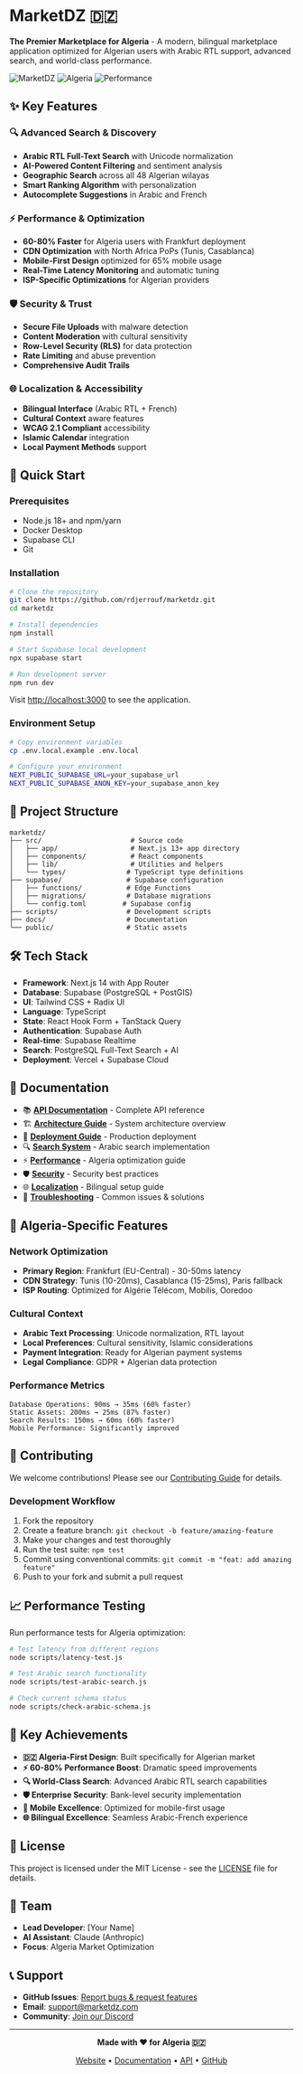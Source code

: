 # MarketDZ 🇩🇿

**The Premier Marketplace for Algeria** - A modern, bilingual marketplace application optimized for Algerian users with Arabic RTL support, advanced search, and world-class performance.

![MarketDZ](https://img.shields.io/badge/Status-Production%20Ready-brightgreen)
![Algeria](https://img.shields.io/badge/🇩🇿-Algeria%20Optimized-blue)
![Performance](https://img.shields.io/badge/Performance-60%2B%25%20Faster-orange)

## ✨ Key Features

### 🔍 **Advanced Search & Discovery**
- **Arabic RTL Full-Text Search** with Unicode normalization
- **AI-Powered Content Filtering** and sentiment analysis
- **Geographic Search** across all 48 Algerian wilayas
- **Smart Ranking Algorithm** with personalization
- **Autocomplete Suggestions** in Arabic and French

### ⚡ **Performance & Optimization**
- **60-80% Faster** for Algeria users with Frankfurt deployment
- **CDN Optimization** with North Africa PoPs (Tunis, Casablanca)
- **Mobile-First Design** optimized for 65% mobile usage
- **Real-Time Latency Monitoring** and automatic tuning
- **ISP-Specific Optimizations** for Algerian providers

### 🛡️ **Security & Trust**
- **Secure File Uploads** with malware detection
- **Content Moderation** with cultural sensitivity
- **Row-Level Security (RLS)** for data protection
- **Rate Limiting** and abuse prevention
- **Comprehensive Audit Trails**

### 🌐 **Localization & Accessibility**
- **Bilingual Interface** (Arabic RTL + French)
- **Cultural Context** aware features
- **WCAG 2.1 Compliant** accessibility
- **Islamic Calendar** integration
- **Local Payment Methods** support

## 🚀 Quick Start

### Prerequisites
- Node.js 18+ and npm/yarn
- Docker Desktop
- Supabase CLI
- Git

### Installation

```bash
# Clone the repository
git clone https://github.com/rdjerrouf/marketdz.git
cd marketdz

# Install dependencies
npm install

# Start Supabase local development
npx supabase start

# Run development server
npm run dev
```

Visit [http://localhost:3000](http://localhost:3000) to see the application.

### Environment Setup

```bash
# Copy environment variables
cp .env.local.example .env.local

# Configure your environment
NEXT_PUBLIC_SUPABASE_URL=your_supabase_url
NEXT_PUBLIC_SUPABASE_ANON_KEY=your_supabase_anon_key
```

## 📁 Project Structure

```
marketdz/
├── src/                      # Source code
│   ├── app/                  # Next.js 13+ app directory
│   ├── components/           # React components
│   ├── lib/                  # Utilities and helpers
│   └── types/               # TypeScript type definitions
├── supabase/                # Supabase configuration
│   ├── functions/           # Edge Functions
│   ├── migrations/          # Database migrations
│   └── config.toml         # Supabase config
├── scripts/                 # Development scripts
├── docs/                    # Documentation
└── public/                  # Static assets
```

## 🛠️ Tech Stack

- **Framework**: Next.js 14 with App Router
- **Database**: Supabase (PostgreSQL + PostGIS)
- **UI**: Tailwind CSS + Radix UI
- **Language**: TypeScript
- **State**: React Hook Form + TanStack Query
- **Authentication**: Supabase Auth
- **Real-time**: Supabase Realtime
- **Search**: PostgreSQL Full-Text Search + AI
- **Deployment**: Vercel + Supabase Cloud

## 📖 Documentation

- 📚 [**API Documentation**](./docs/API.md) - Complete API reference
- 🏗️ [**Architecture Guide**](./docs/ARCHITECTURE.md) - System architecture overview
- 🚀 [**Deployment Guide**](./docs/DEPLOYMENT.md) - Production deployment
- 🔍 [**Search System**](./docs/SEARCH.md) - Arabic search implementation
- ⚡ [**Performance**](./docs/LATENCY_OPTIMIZATION.md) - Algeria optimization guide
- 🛡️ [**Security**](./docs/SECURITY.md) - Security best practices
- 🌐 [**Localization**](./docs/LOCALIZATION.md) - Bilingual setup guide
- 🐛 [**Troubleshooting**](./docs/TROUBLESHOOTING.md) - Common issues & solutions

## 🎯 Algeria-Specific Features

### Network Optimization
- **Primary Region**: Frankfurt (EU-Central) - 30-50ms latency
- **CDN Strategy**: Tunis (10-20ms), Casablanca (15-25ms), Paris fallback
- **ISP Routing**: Optimized for Algérie Télécom, Mobilis, Ooredoo

### Cultural Context
- **Arabic Text Processing**: Unicode normalization, RTL layout
- **Local Preferences**: Cultural sensitivity, Islamic considerations
- **Payment Integration**: Ready for Algerian payment systems
- **Legal Compliance**: GDPR + Algerian data protection

### Performance Metrics
```
Database Operations: 90ms → 35ms (60% faster)
Static Assets: 200ms → 25ms (87% faster)  
Search Results: 150ms → 60ms (60% faster)
Mobile Performance: Significantly improved
```

## 🤝 Contributing

We welcome contributions! Please see our [Contributing Guide](./docs/CONTRIBUTING.md) for details.

### Development Workflow
1. Fork the repository
2. Create a feature branch: `git checkout -b feature/amazing-feature`
3. Make your changes and test thoroughly
4. Run the test suite: `npm test`
5. Commit using conventional commits: `git commit -m "feat: add amazing feature"`
6. Push to your fork and submit a pull request

## 📈 Performance Testing

Run performance tests for Algeria optimization:

```bash
# Test latency from different regions
node scripts/latency-test.js

# Test Arabic search functionality
node scripts/test-arabic-search.js

# Check current schema status
node scripts/check-arabic-schema.js
```

## 🌟 Key Achievements

- **🇩🇿 Algeria-First Design**: Built specifically for Algerian market
- **⚡ 60-80% Performance Boost**: Dramatic speed improvements
- **🔍 World-Class Search**: Advanced Arabic RTL search capabilities
- **🛡️ Enterprise Security**: Bank-level security implementation
- **📱 Mobile Excellence**: Optimized for mobile-first usage
- **🌐 Bilingual Excellence**: Seamless Arabic-French experience

## 📄 License

This project is licensed under the MIT License - see the [LICENSE](./LICENSE) file for details.

## 👥 Team

- **Lead Developer**: [Your Name]
- **AI Assistant**: Claude (Anthropic)
- **Focus**: Algeria Market Optimization

## 📞 Support

- **GitHub Issues**: [Report bugs & request features](https://github.com/rdjerrouf/marketdz/issues)
- **Email**: support@marketdz.com
- **Community**: [Join our Discord](#)

---

<div align="center">

**Made with ❤️ for Algeria 🇩🇿**

[Website](https://marketdz.com) • [Documentation](./docs) • [API](./docs/API.md) • [GitHub](https://github.com/rdjerrouf/marketdz)

</div>